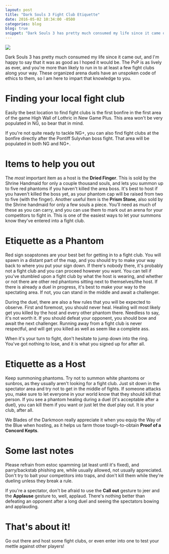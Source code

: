 ```yaml
---
layout: post
title: "Dark Souls 3 Fight Club Etiquette"
date: 2016-05-02 10:34:00 -0500
categories: blog
blog: true
snippet: "Dark Souls 3 has pretty much consumed my life since it came out, and I'm happy to say that it was as good as I hoped it would be. The PvP is as lively as ever, and you're more than likely to run in to at least a few fight clubs along your way. These organized arena duels have an unspoken code of ethics to them, so I am here to impart that knowledge to you."
---
```


<img id="review-content-header" src="{{ site.github.url }}/blog/images/dark-souls-3-fight-club-etiquette/ds3.jpg">

Dark Souls 3 has pretty much consumed my life since it came out, and I'm happy to say that it was as good as I hoped it would be. The PvP is as lively as ever, and you're more than likely to run in to at least a few fight clubs along your way. These organized arena duels have an unspoken code of ethics to them, so I am here to impart that knowledge to you.

# Finding your local fight club

Easily the best location to find fight clubs is the first bonfire in the first area of the game <span class="spoiler">High Wall of Lothric</span> in New Game Plus. This area won't be very populated in NG, so bear that in mind.

If you're not quite ready to tackle NG+, you can also find fight clubs at the bonfire directly after the <span class="spoiler">Pontiff Sulyvhan</span> boss fight. That area will be populated in both NG and NG+.

# Items to help you out

The *most* important item as a host is the **Dried Finger**. This is sold by the Shrine Handmaid for only a couple thousand souls, and lets you summon up to five red phantoms if you haven't killed the area boss. It's best to host if you haven't killed the boss yet, as your phantom cap will be raised from two to five (with the finger). Another useful Item is the **Prism Stone**, also sold by the Shrine handmaid for only a few souls a piece. You'll need as much of these as you can carry, and you can use them to mark out an arena for your competitors to fight in. This is one of the easiest ways to let your summons know they've entered into a fight club.

# Etiquette as a Phantom

Red sign soapstones are your best bet for getting in to a fight club. You will spawn in a distant part of the map, and you should try to make your way back to where you put your sign down. If there's nobody there, it's probably not a fight club and you can proceed however you want. You can tell if you've stumbled upon a fight club by what the host is wearing, and whether or not there are other red phantoms sitting next to themselves/the host. If there is already a duel in progress, it's best to make your way to the spectating area. If not, you can stand in the middle and await a challenger.

During the duel, there are also a few rules that you will be expected to observe. First and foremost, you should never heal. Healing will most likely get you killed by the host and every other phantom there. Needless to say, it's not worth it. If you should defeat your opponent, you should bow and await the next challenger. Running away from a fight club is never respectful, and will get you killed as well as seem like a complete ass.

When it's your turn to fight, don't hesitate to jump down into the ring. You've got nothing to lose, and it is what you signed up for after all.

# Etiquette as a Host

Keep summoning phantoms. Try not to summon white phantoms or sunbros, as they usually aren't looking for a fight club. Just sit down in the spectator area and try not to get in the middle of fights. If someone attacks you, make sure to let everyone in your world know that they should kill that person. If you see a phantom healing during a duel (it's acceptable after a duel), you can kill them if you want or just let the duel play out. It is your club, after all.

We Blades of the Darkmoon really appreciate it when you equip the Way of the Blue when hosting, as it helps us farm those tough-to-obtain **Proof of a Concord Kepts**.

# Some last notes

Please refrain from estoc spamming (at least until it's fixed), and parry/backstab phishing are, while usually allowed, not usually appreciated. Don't try to bait your competitors into traps, and don't kill them while they're dueling unless they break a rule.

If you're a spectator, don't be afraid to use the **Call out** gesture to jeer and the **Applause** gesture to, well, applaud. There's nothing better than defeating an opponent after a long duel and seeing the spectators bowing and applauding. 

# That's about it!

Go out there and host some fight clubs, or even enter into one to test your mettle against other players!